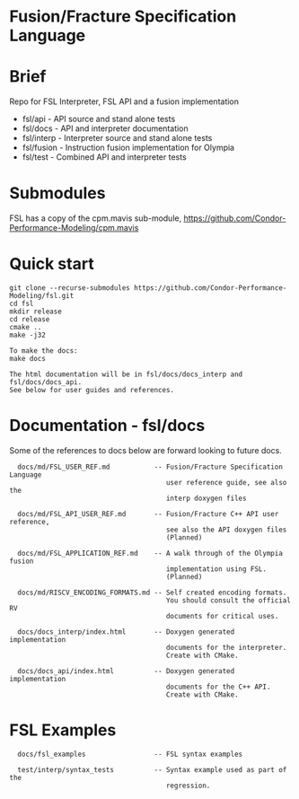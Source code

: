 # Fusion/Fracture Specification Language

# Brief
Repo for FSL Interpreter, FSL API and a fusion implementation

- fsl/api    - API source and stand alone tests
- fsl/docs   - API and interpreter documentation
- fsl/interp - Interpreter source and stand alone tests
- fsl/fusion - Instruction fusion implementation for Olympia
- fsl/test   - Combined API and interpreter tests 

# Submodules

FSL has a copy of the cpm.mavis sub-module, https://github.com/Condor-Performance-Modeling/cpm.mavis
 
# Quick start

```
git clone --recurse-submodules https://github.com/Condor-Performance-Modeling/fsl.git
cd fsl
mkdir release
cd release
cmake ..
make -j32

To make the docs:
make docs

The html documentation will be in fsl/docs/docs_interp and fsl/docs/docs_api.
See below for user guides and references.

```

# Documentation - fsl/docs

Some of the references to docs below are forward looking to future docs. 

```
  docs/md/FSL_USER_REF.md           -- Fusion/Fracture Specification Language
                                       user reference guide, see also the
                                       interp doxygen files

  docs/md/FSL_API_USER_REF.md       -- Fusion/Fracture C++ API user reference,
                                       see also the API doxygen files
                                       (Planned)

  docs/md/FSL_APPLICATION_REF.md    -- A walk through of the Olympia fusion
                                       implementation using FSL.
                                       (Planned)

  docs/md/RISCV_ENCODING_FORMATS.md -- Self created encoding formats.
                                       You should consult the official RV
                                       documents for critical uses.

  docs/docs_interp/index.html       -- Doxygen generated implementation
                                       documents for the interpreter.
                                       Create with CMake.

  docs/docs_api/index.html          -- Doxygen generated implementation
                                       documents for the C++ API.
                                       Create with CMake.
```

# FSL Examples

```
  docs/fsl_examples                 -- FSL syntax examples

  test/interp/syntax_tests          -- Syntax example used as part of the
                                       regression.
```

